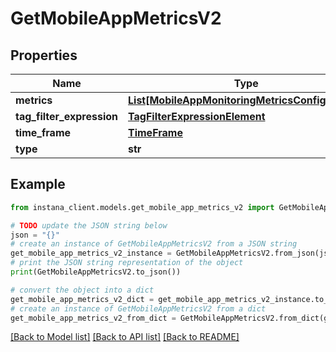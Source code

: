 # GetMobileAppMetricsV2


## Properties

Name | Type | Description | Notes
------------ | ------------- | ------------- | -------------
**metrics** | [**List[MobileAppMonitoringMetricsConfiguration]**](MobileAppMonitoringMetricsConfiguration.md) |  | 
**tag_filter_expression** | [**TagFilterExpressionElement**](TagFilterExpressionElement.md) |  | [optional] 
**time_frame** | [**TimeFrame**](TimeFrame.md) |  | [optional] 
**type** | **str** |  | 

## Example

```python
from instana_client.models.get_mobile_app_metrics_v2 import GetMobileAppMetricsV2

# TODO update the JSON string below
json = "{}"
# create an instance of GetMobileAppMetricsV2 from a JSON string
get_mobile_app_metrics_v2_instance = GetMobileAppMetricsV2.from_json(json)
# print the JSON string representation of the object
print(GetMobileAppMetricsV2.to_json())

# convert the object into a dict
get_mobile_app_metrics_v2_dict = get_mobile_app_metrics_v2_instance.to_dict()
# create an instance of GetMobileAppMetricsV2 from a dict
get_mobile_app_metrics_v2_from_dict = GetMobileAppMetricsV2.from_dict(get_mobile_app_metrics_v2_dict)
```
[[Back to Model list]](../README.md#documentation-for-models) [[Back to API list]](../README.md#documentation-for-api-endpoints) [[Back to README]](../README.md)


